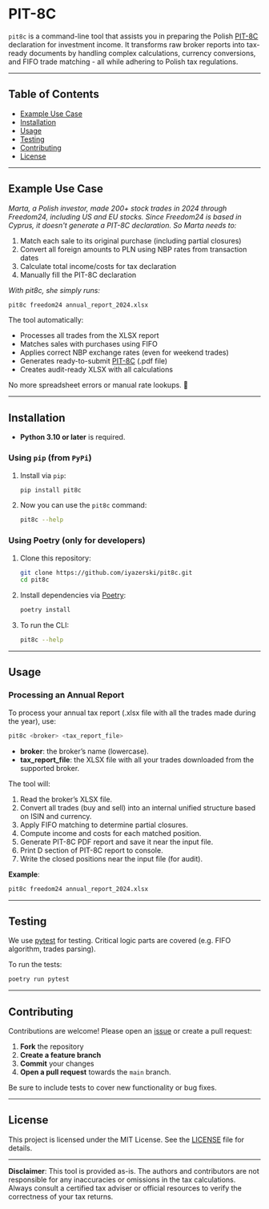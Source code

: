 # PIT-8C

`pit8c` is a command-line tool that assists you in preparing the Polish [PIT-8C](https://www.pit.pl/pit-8c/)
declaration for investment income. It transforms raw broker reports into tax-ready documents by handling
complex calculations, currency conversions, and FIFO trade matching - all while adhering to Polish tax regulations.

---

## Table of Contents

- [Example Use Case](#example-use-case)
- [Installation](#installation)
- [Usage](#usage)
- [Testing](#testing)
- [Contributing](#contributing)
- [License](#license)

---

## Example Use Case
*Marta, a Polish investor, made 200+ stock trades in 2024 through Freedom24, including US and EU stocks.
Since Freedom24 is based in Cyprus, it doesn't generate a PIT-8C declaration. So Marta needs to:*
1. Match each sale to its original purchase (including partial closures)
2. Convert all foreign amounts to PLN using NBP rates from transaction dates
3. Calculate total income/costs for tax declaration
4. Manually fill the PIT-8C declaration

*With pit8c, she simply runs:*
```bash
pit8c freedom24 annual_report_2024.xlsx
```

The tool automatically:
- Processes all trades from the XLSX report
- Matches sales with purchases using FIFO
- Applies correct NBP exchange rates (even for weekend trades)
- Generates ready-to-submit [PIT-8C](https://www.pit.pl/pit-8c/) (.pdf file)
- Creates audit-ready XLSX with all calculations

No more spreadsheet errors or manual rate lookups. 🚀

---

## Installation

- **Python 3.10 or later** is required.

### Using `pip` (from `PyPi`)

1. Install via `pip`:

   ```bash
   pip install pit8c
   ```

2. Now you can use the `pit8c` command:

   ```bash
   pit8c --help
   ```

### Using Poetry (only for developers)

1. Clone this repository:

   ```bash
   git clone https://github.com/iyazerski/pit8c.git
   cd pit8c
   ```

2. Install dependencies via [Poetry](https://python-poetry.org/):

   ```bash
   poetry install
   ```

3. To run the CLI:

   ```bash
   pit8c --help
   ```

---

## Usage

### Processing an Annual Report

To process your annual tax report (.xlsx file with all the trades made during the year), use:

```bash
pit8c <broker> <tax_report_file>
```

- **broker**: the broker’s name (lowercase).
- **tax_report_file**: the XLSX file with all your trades downloaded from the supported broker.

The tool will:

1. Read the broker’s XLSX file.
2. Convert all trades (buy and sell) into an internal unified structure based on ISIN and currency.
3. Apply FIFO matching to determine partial closures.
4. Compute income and costs for each matched position.
5. Generate PIT-8C PDF report and save it near the input file.
6. Print D section of PIT-8C report to console.
7. Write the closed positions near the input file (for audit).

**Example**:

```bash
pit8c freedom24 annual_report_2024.xlsx
```

---

## Testing

We use [pytest](https://docs.pytest.org/) for testing. Critical logic parts are covered (e.g. FIFO algorithm, trades parsing).

To run the tests:

```bash
poetry run pytest
```

---

## Contributing

Contributions are welcome! Please open an [issue](https://github.com/iyazerski/pit8c/issues) or create a pull request:

1. **Fork** the repository
2. **Create a feature branch**
3. **Commit** your changes
4. **Open a pull request** towards the `main` branch.

Be sure to include tests to cover new functionality or bug fixes.

---

## License

This project is licensed under the MIT License. See the [LICENSE](LICENSE) file for details.

---

**Disclaimer**:
This tool is provided as-is. The authors and contributors are not responsible for any inaccuracies or omissions in the tax calculations. Always consult a certified tax adviser or official resources to verify the correctness of your tax returns.
